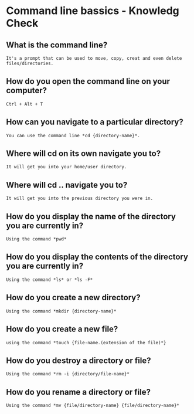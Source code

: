 # Command line bassics - Knowledg Check

## What is the command line?
    It's a prompt that can be used to move, copy, creat and even delete files/directories.

## How do you open the command line on your computer?
    Ctrl + Alt + T

## How can you navigate to a particular directory?
    You can use the command line *cd {directory-name}*. 

## Where will cd on its own navigate you to?
    It will get you into your home/user directory.

## Where will cd .. navigate you to?
    It will get you into the previous directory you were in.

## How do you display the name of the directory you are currently in?
    Using the command *pwd*

## How do you display the contents of the directory you are currently in?
    Using the command *ls* or *ls -F*

## How do you create a new directory?
    Using the command *mkdir {directory-name}*

## How do you create a new file?
    using the command *touch {file-name.(extension of the file)*}

## How do you destroy a directory or file?
    Using the command *rm -i {directory/file-name}*

## How do you rename a directory or file? 
    Using the command *mv {file/directory-name} {file/directory-name}* 
